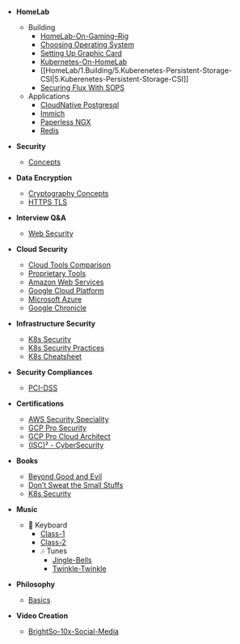 - **HomeLab**
  - Building
    - [HomeLab-On-Gaming–Rig](HomeLab/1.Building/1.HomeLab-On-Gaming-Rig.md)
    - [Choosing Operating System](HomeLab/1.Building/2.Choosing-Operating-System.md)
    - [Setting Up Graphic Card](HomeLab/1.Building/3.Setting-Up-Graphic-Card.md)
    - [Kubernetes-On-HomeLab](HomeLab/1.Building/4.Kubernetes-On-HomeLab.md)
    - [[HomeLab/1.Building/5.Kuberenetes-Persistent-Storage-CSI|5.Kuberenetes-Persistent-Storage-CSI]]
    - [Securing Flux With SOPS](HomeLab/1.Building/6.Securing-Flux-With-SOPS.md)
  - Applications
    - [CloudNative Postgresql](HomeLab/2.Applications/CloudNative%20Postgresql.md)
    - [Immich](HomeLab/2.Applications/Immich.md)
    - [Paperless NGX](HomeLab/2.Applications/Paperless%20NGX.md)
    - [Redis](HomeLab/2.Applications/Redis.md)

- **Security**
  - [Concepts](Cyber-Security/Concepts/Basics.md)

- **Data Encryption**
  - [Cryptography Concepts](Cyber-Security/Concepts/Cryptography.md)
  - [HTTPS TLS](Cyber-Security/Concepts/TLS.md)

- **Interview Q&A**
  - [Web Security](Cyber-Security/interview-questions/Web-Application-Security.md)

- **Cloud Security**
  - [Cloud Tools Comparison](Cyber-Security/Cloud/Cloud-Tools-Comparison.md)
  - [Proprietary Tools](Cyber-Security/Infrastructure/Tools/Security-Tools.md)
  - [Amazon Web Services](Cyber-Security/Cloud/AWS.md)
  - [Google Cloud Platform](Cyber-Security/Cloud/GCP.md)
  - [Microsoft Azure](Cyber-Security/Cloud/Azure.md)
  - [Google Chronicle](Cyber-Security/Cloud/Google-Chronicle.md)

- **Infrastructure Security**
  - [K8s Security](Books/K8S-Security.md)
  - [K8s Security Practices](Cyber-Security/Infrastructure/Tools/K8S-Best-Practices.md)
  - [K8s Cheatsheet](Cyber-Security/Infrastructure/Tools/K8S-Checklist.md)

- **Security Compliances**
  - [PCI-DSS](Cyber-Security/Compliances/PCI-DSS.md)

- **Certifications**
  - [AWS Security Speciality](Cyber-Security/Certifications/AWS-Security-Speciality-SCS-C02.md)
  - [GCP Pro Security](Cyber-Security/Certifications/GCP-Professional-Security-Engineer.md)
  - [GCP Pro Cloud Architect](Cyber-Security/Certifications/GCP-Professional-Cloud-Architect.md)
  - [(ISC)² - CyberSecurity](Cyber-Security/Certifications/ISC2-CC.md)

- **Books**
  - [Beyond Good and Evil](Books/Draft-Beyond-Good-and-Evil.md)
  - [Don’t Sweat the Small Stuffs](Books/Draft-Dont-Sweat-The-Small-Stuffs.md)
  - [K8s Security](Books/K8S-Security.md)

- **Music**
  - 🎹 Keyboard
    - [Class-1](Music/%F0%9F%8E%B9%20Keyboard/Class-1.md)
    - [Class-2](Music/%F0%9F%8E%B9%20Keyboard/Class-2.md)
    - 🎶 Tunes
      - [Jingle-Bells](Music/%F0%9F%8E%B9%20Keyboard/%F0%9F%8E%B6%20Tunes/Jingle-Bells.md)
      - [Twinkle-Twinkle](Music/%F0%9F%8E%B9%20Keyboard/%F0%9F%8E%B6%20Tunes/Twinkle-Twinkle.md)

- **Philosophy**
  - [Basics](Philosophy/Concepts/Basics.md)

- **Video Creation**
  - [BrightSo-10x-Social-Media](Video-Creation/BrightSo-10x-Social-Media.md)